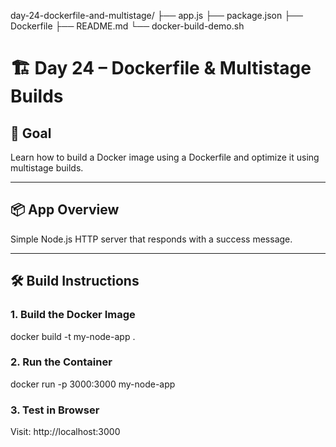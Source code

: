 day-24-dockerfile-and-multistage/
├── app.js
├── package.json
├── Dockerfile
├── README.md
└── docker-build-demo.sh
# 🏗️ Day 24 – Dockerfile & Multistage Builds

## 🎯 Goal

Learn how to build a Docker image using a Dockerfile and optimize it using multistage builds.

---

## 📦 App Overview

Simple Node.js HTTP server that responds with a success message.

---

## 🛠️ Build Instructions

### 1. Build the Docker Image
docker build -t my-node-app .

### 2. Run the Container
docker run -p 3000:3000 my-node-app

### 3. Test in Browser
Visit: http://localhost:3000